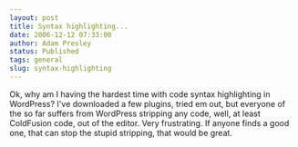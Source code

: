 ```yaml
---
layout: post
title: Syntax highlighting...
date: 2006-12-12 07:33:00
author: Adam Presley
status: Published
tags: general
slug: syntax-highlighting
---
```


Ok, why am I having the hardest time with code syntax highlighting in
WordPress? I've downloaded a few plugins, tried em out, but everyone of
the so far suffers from WordPress stripping any code, well, at least
ColdFusion code, out of the editor. Very frustrating. If anyone finds a
good one, that can stop the stupid stripping, that would be great.
